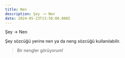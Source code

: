 ```yaml
---
title: Nen
description: Şey -> Nen
date: 2024-05-23T13:50:00.000Z
---
```

Şey -> Nen

Şey sözcüğü yerine nen ya da neng sözcüğü kullanılabilir.

> Bir nengler görüyorum!
